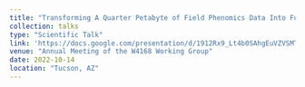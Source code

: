 ```yaml
---
title: "Transforming A Quarter Petabyte of Field Phenomics Data Into Functional Traits"
collection: talks
type: "Scientific Talk"
link: 'https://docs.google.com/presentation/d/1912Rx9_Lt4b0SAhgEuVZVSMT9S0xN1-Id5pMF_pws_k/edit?usp=sharing'
venue: "Annual Meeting of the W4168 Working Group"
date: 2022-10-14
location: "Tucson, AZ"
---
```

